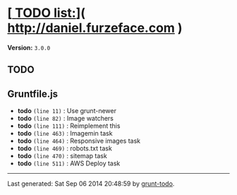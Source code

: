 # [[ TODO list:](http://daniel.furzeface.com)]( http://daniel.furzeface.com )

**Version:** `3.0.0`

## TODO

## Gruntfile.js

-  **todo** `(line 11)` : Use grunt-newer
-  **todo** `(line 82)` : Image watchers
-  **todo** `(line 111)` : Reimplement this
-  **todo** `(line 463)` : Imagemin task
-  **todo** `(line 464)` : Responsive images task
-  **todo** `(line 469)` : robots.txt task
-  **todo** `(line 470)` : sitemap task
-  **todo** `(line 511)` : AWS Deploy task


* * *

Last generated: Sat Sep 06 2014 20:48:59 by [grunt-todo](https://github.com/leny/grunt-todo).
